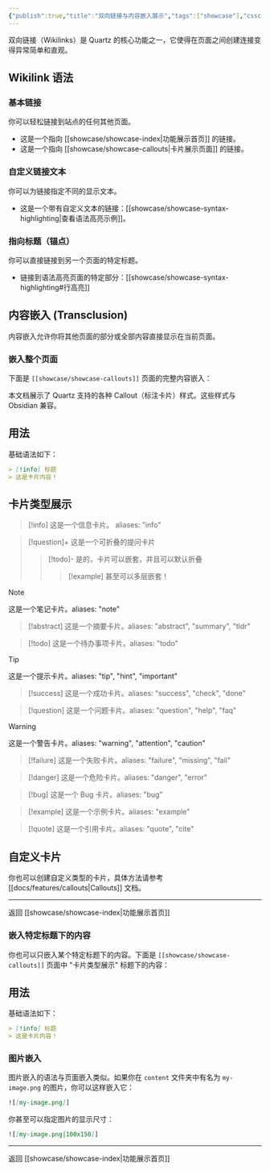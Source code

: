 ```yaml
---
{"publish":true,"title":"双向链接与内容嵌入展示","tags":["showcase"],"cssclasses":""}
---
```



双向链接（Wikilinks）是 Quartz 的核心功能之一，它使得在页面之间创建连接变得异常简单和直观。

## Wikilink 语法

### 基本链接
你可以轻松链接到站点的任何其他页面。
- 这是一个指向 [[showcase/showcase-index\|功能展示首页]] 的链接。
- 这是一个指向 [[showcase/showcase-callouts\|卡片展示页面]] 的链接。

### 自定义链接文本
你可以为链接指定不同的显示文本。
- 这是一个带有自定义文本的链接：[[showcase/showcase-syntax-highlighting\|查看语法高亮示例]]。

### 指向标题（锚点）
你可以直接链接到另一个页面的特定标题。
- 链接到语法高亮页面的特定部分：[[showcase/showcase-syntax-highlighting#行高亮]]

## 内容嵌入 (Transclusion)

内容嵌入允许你将其他页面的部分或全部内容直接显示在当前页面。

### 嵌入整个页面
下面是 `[[showcase/showcase-callouts]]` 页面的完整内容嵌入：



本文档展示了 Quartz 支持的各种 Callout（标注卡片）样式。这些样式与 Obsidian 兼容。

## 用法

基础语法如下：
```markdown
> [!info] 标题
> 这是卡片内容！
```

## 卡片类型展示

> [!info]
> 这是一个信息卡片。 aliases: "info"

> [!question]+ 这是一个可折叠的提问卡片
>
> > [!todo]- 是的，卡片可以嵌套，并且可以默认折叠
> >
> > > [!example] 甚至可以多层嵌套！

> [!note]
> 这是一个笔记卡片。aliases: "note"

> [!abstract]
> 这是一个摘要卡片。aliases: "abstract", "summary", "tldr"

> [!todo]
> 这是一个待办事项卡片。aliases: "todo"

> [!tip]
> 这是一个提示卡片。aliases: "tip", "hint", "important"

> [!success]
> 这是一个成功卡片。aliases: "success", "check", "done"

> [!question]
> 这是一个问题卡片。aliases: "question", "help", "faq"

> [!warning]
> 这是一个警告卡片。aliases: "warning", "attention", "caution"

> [!failure]
> 这是一个失败卡片。aliases: "failure", "missing", "fail"

> [!danger]
> 这是一个危险卡片。aliases: "danger", "error"

> [!bug]
> 这是一个 Bug 卡片。aliases: "bug"

> [!example]
> 这是一个示例卡片。aliases: "example"

> [!quote]
> 这是一个引用卡片。aliases: "quote", "cite"

## 自定义卡片

你也可以创建自定义类型的卡片，具体方法请参考 [[docs/features/callouts\|Callouts]] 文档。

---
返回 [[showcase/showcase-index\|功能展示首页]] 

### 嵌入特定标题下的内容
你也可以只嵌入某个特定标题下的内容。下面是 `[[showcase/showcase-callouts]]` 页面中 "卡片类型展示" 标题下的内容：

## 用法

基础语法如下：
```markdown
> [!info] 标题
> 这是卡片内容！
```


### 图片嵌入
图片嵌入的语法与页面嵌入类似。如果你在 `content` 文件夹中有名为 `my-image.png` 的图片，你可以这样嵌入它：
```markdown
![[my-image.png]]
```
你甚至可以指定图片的显示尺寸：
```markdown
![[my-image.png|100x150]]
```

---
返回 [[showcase/showcase-index\|功能展示首页]] 